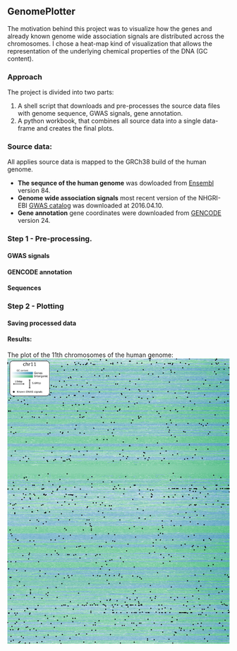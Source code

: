 ## GenomePlotter

The motivation behind this project was to visualize how the genes and already known genome wide association signals are 
distributed across the chromosomes. I chose a heat-map kind of visualization that allows the representation of the underlying chemical
properties of the DNA (GC content). 

### Approach

The project is divided into two parts: 

1. A shell script that downloads and pre-processes the source data files with genome sequence, GWAS signals, gene annotation. 
2. A python workbook, that combines all source data into a single data-frame and creates the final plots.

### Source data:

All applies source data is mapped to the GRCh38 build of the human genome.

* **The sequnce of the human genome** was dowloaded from [Ensembl](http://www.ensembl.org/info/data/ftp/index.html) version 84. 
* **Genome wide association signals** most recent version of the NHGRI-EBI [GWAS catalog](https://www.ebi.ac.uk/gwas/) was downloaded at 2016.04.10.
* **Gene annotation** gene coordinates were downloaded from [GENCODE](http://www.gencodegenes.org/releases/current.html) version 24. 

### Step 1 - Pre-processing.

#### GWAS signals

#### GENCODE annotation

#### Sequences


### Step 2 - Plotting

#### Saving processed data

#### Results:

The plot of the 11th chromosomes of the human genome:
![chr11 - genes, GWAS signals and CG content](https://github.com/DSuveges/GenomePlotter/blob/master/plot_chr11.png)

